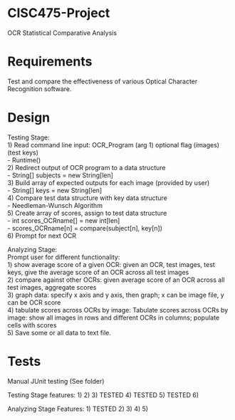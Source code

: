 # CISC475-Project
OCR Statistical Comparative Analysis

# Requirements
Test and compare the effectiveness of various Optical Character Recognition software.

# Design
Testing Stage:  
	1) Read command line input: OCR_Program (arg 1) optional flag (images) (test keys)  
		- Runtime()  
	2) Redirect output of OCR program to a data structure   
		- String[] subjects = new String[len]  
	3) Build array of expected outputs for each image (provided by user)  
		- String[] keys = new String[len]  
	4) Compare test data structure with key data structure  
		- Needleman-Wunsch Algorithm  
	5) Create array of scores, assign to test data structure  
		- int scores_OCRname[] = new int[len]  
		- scores_OCRname[n] = compare(subject[n], key[n])  
	6) Prompt for next OCR  
  
Analyzing Stage:  
	Prompt user for different functionality:  
	1) show average score of a given OCR: given an OCR, test images, test keys, give the average score of an OCR across all test images   
	2) compare against other OCRs: given average score of an OCR across all test images, aggregate scores  
	3) graph data: specify x axis and y axis, then graph; x can be image file, y can be OCR score  
	4) tabulate scores across OCRs by image: Tabulate scores across OCRs by image: show all images in rows and different OCRs in columns; populate cells with scores  
	5) Save some or all data to text file.
	
# Tests
Manual JUnit testing (See folder)

Testing Stage features:
	1) 
	2)
	3) TESTED
	4) TESTED
	5) TESTED
	6)

Analyzing Stage Features:
	1) TESTED
	2)
	3)
	4)
	5)

